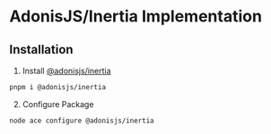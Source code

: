 # AdonisJS/Inertia Implementation

## Installation

1. Install  [@adonisjs/inertia](https://www.npmjs.com/package/@adonisjs/inertia)

```bash
pnpm i @adonisjs/inertia
```

2. Configure Package

```bash
node ace configure @adonisjs/inertia
```
